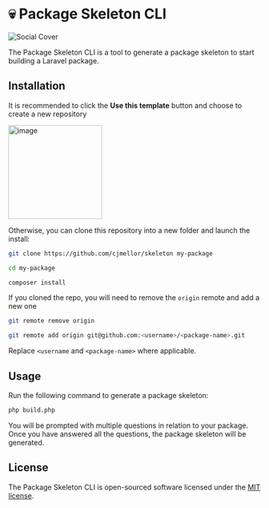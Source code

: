 # 💀 Package Skeleton CLI

![Social Cover](https://github.com/cjmellor/skeleton/assets/1848476/ba82d059-9989-43c2-a1a2-d0970c576809)

The Package Skeleton CLI is a tool to generate a package skeleton to start building a Laravel package.

## Installation

It is recommended to click the **Use this template** button and choose to create a new repository

<img width="187" alt="image" src="https://github.com/cjmellor/skeleton/assets/1848476/7aed2752-c27a-4e9b-9e8b-8e86b4c800af">

Otherwise, you can clone this repository into a new folder and launch the install:

```bash
git clone https://github.com/cjmellor/skeleton my-package

cd my-package

composer install
```

If you cloned the repo, you will need to remove the `origin` remote and add a new one

```bash
git remote remove origin

git remote add origin git@github.com:<username>/<package-name>.git
```

Replace `<username` and `<package-name>` where applicable.

## Usage

Run the following command to generate a package skeleton:

```bash
php build.php
```

You will be prompted with multiple questions in relation to your package. Once you have answered all the questions, the package skeleton will be generated.

## License

The Package Skeleton CLI is open-sourced software licensed under the [MIT license](https://opensource.org/licenses/MIT).
